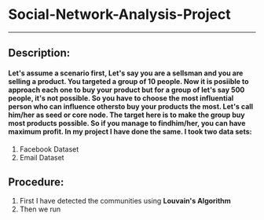 # Social-Network-Analysis-Project
---
## Description:
#### Let's assume a scenario first, Let's say you are a sellsman and you are selling a product. You targeted a group of 10 people. Now it is posiible to approach each one to buy your product but for a group of let's say 500 people, it's not possible. So you have to choose the most influential person who can influence othersto buy your products the most. Let's call him/her as seed or core node. The target here is to make the group buy most products possible. So if you manage to findhim/her, you can have maximum profit. In my project I have done the same. I took two data sets:
1. Facebook Dataset
2. Email Dataset

## Procedure:
1. First I have detected the communities using **Louvain's Algorithm**
2. Then we run
